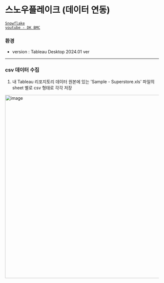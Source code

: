 # 스노우플레이크 (데이터 연동)

[`Snowflake`](https://www.snowflake.com/en/)  
[`youtube - DK BMC`](https://www.youtube.com/@DKBMCOfficial)  

### 환경

- version : Tableau Desktop 2024.01 ver

---

### csv 데이터 수집
1. 내 Tableau 리포지토리 데이터 원본에 있는 'Sample - Superstore.xls' 파일의 sheet 별로 csv 형태로 각각 저장
<img width="600" alt="image" src="https://github.com/Choe-minsung/TIL/assets/145301343/292a9138-871d-4471-8a18-7e939d2c2de6">
